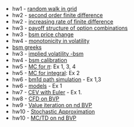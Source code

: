 - hw1 - [random walk in grid](src/20grid_random_walk_01.ipynb) 
- hw2 - [second order finite difference](src/20fd2.ipynb)
- hw2 - [increasing rate of finite difference](src/20fd_ex.pdf)
- hw3 - [payoff structure of option combinations](src/20option_combinations.ipynb)
- hw3 - [bsm price change](src/20bsm_price_change.ipynb)
- hw4 - [monotonicity in volatility](src/20montone.ipynb)
- [bsm greeks](src/20explicit_bsm_greeks.ipynb)
- hw3 - [implied volatility -bsm](src/20iv_hw01.ipynb)
- hw4 - [bsm calibration](src/20bsm_calibration_v01hw.ipynb)
- hw5 - [MC for $\pi$](src/20mcpi01.pdf): Ex 1, 3, 4
- hw5 - [MC for integral](src/20omc_integral_01.pdf): Ex 2
- hw6 - [bm1d path simulation](src/20bm1d.pdf) - Ex 1,3
- hw6 - [models](src/20sde.pdf) - Ex 1
- hw7 - [CEV with Euler](src/20euler_sde_1d.pdf) - Ex 1.
- hw8 - [CFD on BVP](src/20cfd_epde_hw.pdf)
- hw9 - [Value iteration on nd BVP](src/20cfd_ndbvp_hw.pdf)
- hw10 - [Stochastic Approximation](src/20sa_hw.pdf)
- hw10 - [MC/TD on nd BVP](src/20td_ndbvp_hw.pdf)
    

    


    
